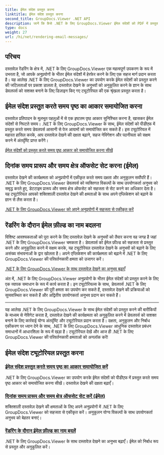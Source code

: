 ```yaml
---
title: ईमेल संदेश प्रस्तुत करना
linktitle: ईमेल संदेश प्रस्तुत करना
second_title: GroupDocs.Viewer .NET API
description: जानें कि कैसे .NET के लिए GroupDocs.Viewer ईमेल संदेशों को PDF में प्रस्तुत करना सरल बनाता है। पृष्ठ का आकार समायोजित करना, दिनांक समय प्रारूप सेट करना और फ़ील्ड का कुशलतापूर्वक नाम बदलना सीखें।
type: docs
weight: 27
url: /hi/net/rendering-email-messages/
---
```

## परिचय

दस्तावेज़ रेंडरिंग के क्षेत्र में, .NET के लिए GroupDocs.Viewer एक महत्वपूर्ण उपकरण के रूप में उभरता है, जो आपके अनुप्रयोगों के भीतर ईमेल संदेशों में हेरफेर करने के लिए एक सहज मार्ग प्रदान करता है। यह आलेख .NET के लिए GroupDocs.Viewer का उपयोग करके ईमेल संदेशों को प्रस्तुत करने की जटिलताओं पर प्रकाश डालता है, दस्तावेज़ देखने के अनुभवों को अनुकूलित करने के ज्ञान के साथ डेवलपर्स को सशक्त बनाने के लिए डिज़ाइन किए गए ट्यूटोरियल की एक श्रृंखला प्रस्तुत करता है।

## ईमेल संदेश प्रस्तुत करते समय पृष्ठ का आकार समायोजित करना

दस्तावेज़ प्रतिपादन के मूलभूत पहलुओं में से एक इष्टतम पृष्ठ आकार सुनिश्चित करना है, खासकर ईमेल संदेशों से निपटते समय। .NET के लिए GroupDocs.Viewer के साथ, ईमेल संदेशों को पीडीएफ में प्रस्तुत करते समय डेवलपर्स आसानी से पेज आयामों को समायोजित कर सकते हैं। इस ट्यूटोरियल में महारत हासिल करके, आप दस्तावेज़ देखने की दक्षता बढ़ाने, सहज नेविगेशन और पठनीयता को सक्षम करने में अंतर्दृष्टि प्राप्त करेंगे।

[ईमेल संदेशों को प्रस्तुत करते समय पृष्ठ आकार को समायोजित करना सीखें](./adjust-page-size-email/)

## दिनांक समय प्रारूप और समय क्षेत्र ऑफसेट सेट करना (ईमेल)

दस्तावेज़ देखने की कार्यक्षमता को अनुप्रयोगों में एकीकृत करते समय दक्षता और अनुकूलन सर्वोपरि हैं। .NET के लिए GroupDocs.Viewer डेवलपर्स को व्यक्तिगत विकल्पों के साथ उपयोगकर्ता अनुभव को समृद्ध करते हुए, डेटटाइम प्रारूप और समय क्षेत्र ऑफसेट को सहजता से सेट करने का अधिकार देता है। यह ट्यूटोरियल आपको शक्तिशाली दस्तावेज़ देखने की क्षमताओं के साथ अपने एप्लिकेशन को बढ़ाने के ज्ञान से लैस करता है।

[.NET के लिए GroupDocs.Viewer को अपने अनुप्रयोगों में सहजता से एकीकृत करें](./set-date-time-format-offset-email/)

## रेंडरिंग के दौरान ईमेल फ़ील्ड का नाम बदलना

विशिष्ट आवश्यकताओं को पूरा करने के लिए दस्तावेज़ देखने के अनुभवों को तैयार करना वह जगह है जहां .NET के लिए GroupDocs.Viewer चमकता है। डेवलपर्स को ईमेल फ़ील्ड को सहजता से प्रस्तुत करने और अनुकूलित करने में सक्षम करके, यह ट्यूटोरियल दस्तावेज़ देखने के अनुभवों को बढ़ाने के लिए असंख्य संभावनाओं के द्वार खोलता है। अपने एप्लिकेशन की कार्यक्षमता को बढ़ाने में .NET के लिए GroupDocs.Viewer की परिवर्तनकारी क्षमता को उजागर करें।

[.NET के लिए GroupDocs.Viewer के साथ दस्तावेज़ देखने का अनुभव बढ़ाएँ](./rename-email-fields/)

अंत में, .NET के लिए GroupDocs.Viewer अनुप्रयोगों के भीतर ईमेल संदेशों को प्रस्तुत करने के लिए एक व्यापक समाधान के रूप में कार्य करता है। इन ट्यूटोरियल्स के साथ, डेवलपर्स .NET के लिए GroupDocs.Viewer की पूरी क्षमता का उपयोग कर सकते हैं, दस्तावेज़ देखने की प्रक्रियाओं को सुव्यवस्थित कर सकते हैं और अद्वितीय उपयोगकर्ता अनुभव प्रदान कर सकते हैं।

--- 

यह आलेख .NET के लिए GroupDocs.Viewer के साथ ईमेल संदेशों को प्रस्तुत करने की बारीकियों के माध्यम से नेविगेट करता है, दस्तावेज़ देखने की कार्यक्षमता को अनुकूलित करने में डेवलपर्स को सशक्त बनाने के लिए कार्रवाई योग्य अंतर्दृष्टि और ट्यूटोरियल प्रदान करता है। दक्षता, अनुकूलन और निर्बाध एकीकरण पर ध्यान देने के साथ, .NET के लिए GroupDocs.Viewer आधुनिक दस्तावेज़ प्रबंधन समाधानों में आधारशिला के रूप में खड़ा है। ट्यूटोरियल देखें और आज ही .NET के लिए GroupDocs.Viewer की परिवर्तनकारी क्षमताओं को अनलॉक करें!
## ईमेल संदेश ट्यूटोरियल प्रस्तुत करना
### [ईमेल संदेश प्रस्तुत करते समय पृष्ठ का आकार समायोजित करें](./adjust-page-size-email/)
.NET के लिए GroupDocs.Viewer का उपयोग करके ईमेल संदेशों को पीडीएफ में प्रस्तुत करते समय पृष्ठ आकार को समायोजित करना सीखें। दस्तावेज़ देखने की दक्षता बढ़ाएँ।
### [दिनांक समय प्रारूप और समय क्षेत्र ऑफसेट सेट करें (ईमेल)](./set-date-time-format-offset-email/)
शक्तिशाली दस्तावेज़ देखने की क्षमताओं के लिए अपने अनुप्रयोगों में .NET के लिए GroupDocs.Viewer को सहजता से एकीकृत करें। अनुकूलन योग्य विकल्पों के साथ उपयोगकर्ता अनुभव को बेहतर बनाएं।
### [रेंडरिंग के दौरान ईमेल फ़ील्ड का नाम बदलें](./rename-email-fields/)
.NET के लिए GroupDocs.Viewer के साथ दस्तावेज़ देखने का अनुभव बढ़ाएँ। ईमेल को निर्बाध रूप से प्रस्तुत और अनुकूलित करें।